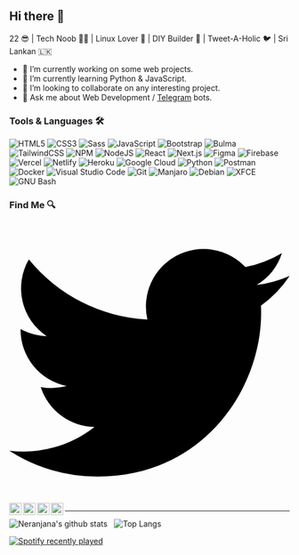 ## Hi there 👋

22 😎 | Tech Noob 👨‍💻  | Linux Lover 🐧 | DIY Builder 🤖 | Tweet-A-Holic 🐦 | Sri Lankan 🇱🇰

- 🔭 I’m currently working on some web projects.
- 🌱 I’m currently learning Python & JavaScript.
- 👯 I’m looking to collaborate on any interesting project.
- 💬 Ask me about Web Development / [Telegram](https://telegram) bots.
<!--
- ⚡ Fun fact: I'm a die-hard [Rashmika Mandanna](https://en.wikipedia.org/wiki/Rashmika_Mandanna) fan 😂
- 🤔 I’m looking for help with ...
- 📫 How to reach me: ...
- 😄 Pronouns: ...
-->

### Tools & Languages 🛠

![HTML5](https://img.shields.io/static/v1?style=for-the-badge&message=HTML5&color=E34F26&logo=HTML5&logoColor=FFFFFF&label=) ![CSS3](https://img.shields.io/static/v1?style=for-the-badge&message=CSS3&color=1572B6&logo=CSS3&logoColor=FFFFFF&label=) ![Sass](https://img.shields.io/static/v1?style=for-the-badge&message=Sass&color=CC6699&logo=Sass&logoColor=FFFFFF&label=) ![JavaScript](https://img.shields.io/badge/javascript-%23323330.svg?style=for-the-badge&logo=javascript&logoColor=%23F7DF1E) ![Bootstrap](https://img.shields.io/static/v1?style=for-the-badge&message=Bootstrap&color=7952B3&logo=Bootstrap&logoColor=FFFFFF&label=) ![Bulma](https://img.shields.io/static/v1?style=for-the-badge&message=Bulma&color=222222&logo=Bulma&logoColor=00D1B2&label=) ![TailwindCSS](https://img.shields.io/badge/tailwindcss-%2338B2AC.svg?style=for-the-badge&logo=tailwind-css&logoColor=white) ![NPM](https://img.shields.io/badge/NPM-%23000000.svg?style=for-the-badge&logo=npm&logoColor=white) ![NodeJS](https://img.shields.io/badge/node.js-6DA55F?style=for-the-badge&logo=node.js&logoColor=white) ![React](https://img.shields.io/badge/react-%2320232a.svg?style=for-the-badge&logo=react&logoColor=%2361DAFB) ![Next.js](https://img.shields.io/static/v1?style=for-the-badge&message=Next.js&color=000000&logo=Next.js&logoColor=FFFFFF&label=) ![Figma](https://img.shields.io/badge/figma-%23F24E1E.svg?style=for-the-badge&logo=figma&logoColor=white) ![Firebase](https://img.shields.io/badge/firebase-%23039BE5.svg?style=for-the-badge&logo=firebase) ![Vercel](https://img.shields.io/badge/vercel-%23000000.svg?style=for-the-badge&logo=vercel&logoColor=white) ![Netlify](https://img.shields.io/badge/netlify-%23000000.svg?style=for-the-badge&logo=netlify&logoColor=#00C7B7) ![Heroku](https://img.shields.io/badge/heroku-%23430098.svg?style=for-the-badge&logo=heroku&logoColor=white) ![Google Cloud](https://img.shields.io/badge/Google%20Cloud-%234285F4.svg?style=for-the-badge&logo=google-cloud&logoColor=white) ![Python](https://img.shields.io/badge/python-3670A0?style=for-the-badge&logo=python&logoColor=ffdd54) <!-- ![Flutter](https://img.shields.io/badge/Flutter-%2302569B.svg?style=for-the-badge&logo=Flutter&logoColor=white) --> ![Postman](https://img.shields.io/badge/Postman-FF6C37?style=for-the-badge&logo=postman&logoColor=white) ![Docker](https://img.shields.io/badge/docker-%230db7ed.svg?style=for-the-badge&logo=docker&logoColor=white) ![Visual Studio Code](https://img.shields.io/static/v1?style=for-the-badge&message=Visual+Studio+Code&color=007ACC&logo=Visual+Studio+Code&logoColor=FFFFFF&label=) ![Git](https://img.shields.io/static/v1?style=for-the-badge&message=Git&color=F05032&logo=Git&logoColor=FFFFFF&label=) ![Manjaro](https://img.shields.io/static/v1?style=for-the-badge&message=Manjaro&color=222222&logo=Manjaro&logoColor=35BF5C&label=) ![Debian](https://img.shields.io/static/v1?style=for-the-badge&message=Debian&color=A81D33&logo=Debian&logoColor=FFFFFF&label=) ![XFCE](https://img.shields.io/static/v1?style=for-the-badge&message=XFCE&color=2284F2&logo=XFCE&logoColor=FFFFFF&label=) ![GNU Bash](https://img.shields.io/static/v1?style=for-the-badge&message=GNU+Bash&color=4EAA25&logo=GNU+Bash&logoColor=FFFFFF&label=)

### Find Me 🔍

  <a href="https://twitter.com/NandiyaLive">
<svg role="img" viewBox="0 0 24 24" xmlns="http://www.w3.org/2000/svg"><path d="M21.543 7.104c.015.211.015.423.015.636 0 6.507-4.954 14.01-14.01 14.01v-.003A13.94 13.94 0 0 1 0 19.539a9.88 9.88 0 0 0 7.287-2.041 4.93 4.93 0 0 1-4.6-3.42 4.916 4.916 0 0 0 2.223-.084A4.926 4.926 0 0 1 .96 9.167v-.062a4.887 4.887 0 0 0 2.235.616A4.928 4.928 0 0 1 1.67 3.148 13.98 13.98 0 0 0 11.82 8.292a4.929 4.929 0 0 1 8.39-4.49 9.868 9.868 0 0 0 3.128-1.196 4.941 4.941 0 0 1-2.165 2.724A9.828 9.828 0 0 0 24 4.555a10.019 10.019 0 0 1-2.457 2.549z"/></svg>
</a>
<a href="https://linkedin.com/in/NeranjanaPrasad">
  <img align="left" alt="Neranjana's Linkdein" width="22px" src="https://cdn.jsdelivr.net/npm/simple-icons@v3/icons/linkedin.svg" />
</a>
<a href="https://github.com/NandiyaLive">
  <img align="left" alt="Neranjana's Github" width="22px" src="https://cdn.jsdelivr.net/npm/simple-icons@v3/icons/github.svg" />
</a>
<a href="https://instagram.com/NandiyaLive">
  <img align="left" alt="Neranjana's Instagram" width="22px" src="https://cdn.jsdelivr.net/npm/simple-icons@v3/icons/instagram.svg" />
</a>
<a href="https://www.facebook.com/NandiyaLive">
  <img align="left" alt="Neranjana's Facebook" width="22px" src="https://cdn.jsdelivr.net/npm/simple-icons@v3/icons/facebook.svg" />
</a>
<br>

---

![Neranjana's github stats](https://github-stats-alpha.vercel.app/api?username=NandiyaLive&cc=000&tc=fff&ic=fff&bc=000) &nbsp;
![Top Langs](https://github-readme-stats.vercel.app/api/top-langs/?username=nandiyalive&layout=compact&theme=dark)

[![Spotify recently played](https://spotify-recently-played-readme.vercel.app/api?user=ycv94tqdgut7q6q3ul038gcvj&width=300&count=5)](https://open.spotify.com/user/ycv94tqdgut7q6q3ul038gcvj)

